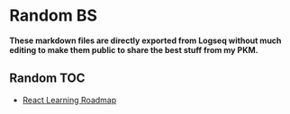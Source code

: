 # Random BS
**These markdown files are directly exported from Logseq without much editing to make them public to share the best stuff from my PKM.**

## Random TOC
- [React Learning Roadmap](https://github.com/sam4rth/Random-Stuff/blob/92c0f164800bf730ade3b3448f20107a961422e1/React%20Learning%20Roadmap.md)
